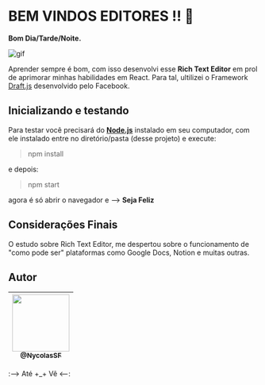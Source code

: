 # BEM VINDOS EDITORES !! :open_book:

**Bom Dia/Tarde/Noite.**

![gif](rich-text-editor.gif)

Aprender sempre é bom, com isso desenvolvi esse **Rich Text Editor** em prol de aprimorar minhas habilidades em React. Para tal, ultilizei o Framework [Draft.js](https://draftjs.org/) desenvolvido pelo Facebook.

## Inicializando e testando

Para testar você precisará do [**Node.js**](https://nodejs.org/en/download/) instalado em seu computador, com ele instalado entre no diretório/pasta (desse projeto) e execute:

> npm install

e depois:

> npm start

agora é só abrir o navegador e --> **Seja Feliz**

## Considerações Finais

O estudo sobre Rich Text Editor, me despertou sobre o funcionamento de "como pode ser"  plataformas como Google Docs, Notion e muitas outras.

## Autor
| [<img src="https://avatars3.githubusercontent.com/u/31997816?s=460&u=107452a7dfa9ec91a46f6fe7abced2ce57c6b2ce&v=4" width=115><br><sub>@NycolasSF</sub>](https://github.com/NycolasSF) |
| :---: |
:--> Até +_+ Vê <--:
